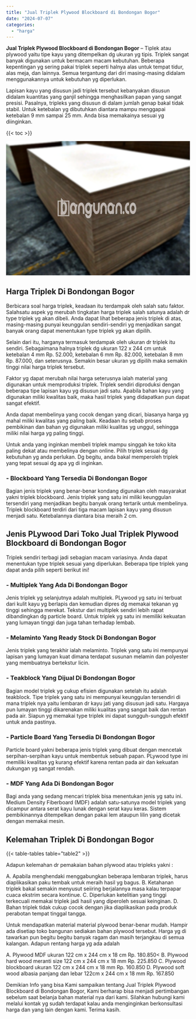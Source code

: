 ```yaml
---
title: "Jual Triplek Plywood Blockboard di Bondongan Bogor"
date: "2024-07-07"
categories: 
  - "harga"
---
```


**Jual Triplek Plywood Blockboard di Bondongan Bogor** – Tiplek atau plywood yaitu tipe kayu yang ditempelkan dg ukuran yg tipis. Triplek sangat banyak digunakan untuk bermacam macam kebutuhan. Beberapa kepentingan yg sering pakai triplek seperti halnya alas untuk tempat tidur, alas meja, dan lainnya. Semua tergantung dari diri masing-masing didalam menggunakannya untuk kebutuhan yg diperlukan.

Lapisan kayu yang disusun jadi triplek tersebut kebanyakan disusun didalam kuantitas yang ganjil sehingga menghasilkan papan yang sangat presisi. Pasalnya, tripleks yang disusun di dalam jumlah genap bakal tidak stabil. Untuk ketebalan yg dibutuhkan diantara mampu menggapai ketebalan 9 mm sampai 25 mm. Anda bisa memakainya sesuai yg diinginkan.

{{< toc >}}

![Jual Triplek Plywood Blockboard di Bondongan Bogor](/images/jual-triplek-murah-38.png)

## Harga Triplek Di Bondongan Bogor

Berbicara soal harga triplek, keadaan itu terdampak oleh salah satu faktor. Salahsatu aspek yg merubah tingkatan harga triplek salah satunya adalah dr type triplek yg akan dibeli. Anda dapat lihat beberapa jenis triplek di atas, masing-masing punyai keunggulan sendiri-sendiri yg menjadikan sangat banyak orang dapat menentukan type triplek yg akan dipilih.

Selain dari itu, harganya termasuk terdampak oleh ukuran dr triplek itu sendiri. Sebagaimana halnya triplek dg ukuran 122 x 244 cm untuk ketebalan 4 mm Rp. 52.000, ketebalan 6 mm Rp. 82.000, ketebalan 8 mm Rp. 87.000, dan seterusnya. Semakin besar ukuran yg dipilih maka semakin tinggi nilai harga triplek tersebut.

Faktor yg dapat merubah nilai harga seterusnya ialah material yang digunakan untuk memproduksi triplek. Triplek sendiri diproduksi dengan beberapa tipe lapisan kayu yg disusun jadi satu. Apabila bahan kayu yang digunakan miliki kwalitas baik, maka hasil triplek yang didapatkan pun dapat sangat efektif.

Anda dapat membelinya yang cocok dengan yang dicari, biasanya harga yg mahal miliki kwalitas yang paling baik. Keadaan itu sebab proses pembikinan dan bahan yg digunakan miliki kualitas yg unggul, sehingga miliki nilai harga yg paling tinggi.

Untuk anda yang inginkan membeli triplek mampu singgah ke toko kita paling dekat atau membelinya dengan online. Pilih triplek sesuai dg kebutuhan yg anda perlukan. Dg begitu, anda bakal memperoleh triplek yang tepat sesuai dg apa yg di inginkan.

### \- Blockboard Yang Tersedia Di Bondongan Bogor

Bagian jenis triplek yang benar-benar kondang digunakan oleh masyarakat yakni triplek blockboard. Jenis triplek yang satu ini miliki keunggulan tersendiri yang menjadikan begitu banyak orang tertarik untuk membelinya. Triplek blockboard terdiri dari tiga macam lapisan kayu yang disusun menjadi satu. Ketebalannya diantara bisa meraih 2 cm.

## Jenis PLywood Dari Toko Jual Triplek Plywood Blockboard di Bondongan Bogor

Triplek sendiri terbagi jadi sebagian macam variasinya. Anda dapat menentukan type triplek sesuai yang diperlukan. Beberapa tipe triplek yang dapat anda pilih seperti berikut ini!

### \- Multiplek Yang Ada Di Bondongan Bogor

Jenis triplek yg selanjutnya adalah multiplek. PLywood yg satu ini terbuat dari kulit kayu yg berlapis dan kemudian dipres dg memakai tekanan yg tinggi sehingga merekat. Tekstur dari multiplek sendiri lebih rapat dibandingkan dg particle board. Untuk triplek yg satu ini memiliki kekuatan yang lumayan tinggi dan juga tahan terhadap lembab.

### \- Melaminto Yang Ready Stock Di Bondongan Bogor

Jenis triplek yang terakhir ialah melaminto. Triplek yang satu ini mempunyai lapisan yang lumayan kuat dimana terdapat susunan melamin dan polyester yang membuatnya bertekstur licin.

### \- Teakblock Yang Dijual Di Bondongan Bogor

Bagian model triplek yg cukup efisien digunakan setelah itu adalah teakblock. Tipe triplek yang satu ini mempunyai keunggulan tersendiri di mana triplek nya yaitu lembaran dr kayu jati yang disusun jadi satu. Hargaya pun lumayan tinggi dikarenakan miliki kualitas yang sangat baik dan rentan pada air. Siapun yg memakai type triplek ini dapat sungguh-sungguh efektif untuk anda pastinya.

### \- Particle Board Yang Tersedia Di Bondongan Bogor

Particle board yakni beberapa jenis triplek yang dibuat dengan mencetak serpihan-serpihan kayu untuk membentuk sebuah papan. PLywood type ini memiliki kwalitas yg kurang efektif karena rentan pada air dan kekuatan dukungan yg sangat rendah.

### \- MDF Yang Ada Di Bondongan Bogor

Bagi anda yang sedang mencari triplek bisa menentukan jenis yg satu ini. Medium Density Fiberboard (MDF) adalah satu-satunya model triplek yang dicampur antara serat kayu lunak dengan serat kayu keras. Sistem pembikinannya ditempelkan dengan pakai lem ataupun lilin yang dicetak dengan memakai mesin.

## Kelemahan Triplek Di Bondongan Bogor

{{< table-tables table="table2" >}}

Adapun kelemahan dr pemakaian bahan plywood atau tripleks yakni :

A. Apabila menghendaki menggabungkan beberapa lembaran triplek, harus diaplikasikan paku tembak untuk meraih hasil yg bagus. B. Ketahanan triplek bakal semakin menyusut seiiring berjalannya masa kalau terpapar cuaca ekstrim secara kontinue. C. Diperlukan ketelitian yang tinggi terkecuali memakai triplek jadi hasil yang diperoleh sesuai keinginan. D. Bahan triplek tidak cukup cocok dengan jika diaplikasikan pada produk perabotan tempat tinggal tangga.

Untuk mendapatkan material material plywood benar-benar mudah. Hampir ada disetiap toko bangunan sediakan bahan plywood tersebut. Harga yg di tawarkan pun begitu begitu banyak ragam dan masih terjangkau di semua kalangan. Adapun rentang harga yg ada adalah

A. Plywood MDF ukuran 122 cm x 244 cm x 18 cm Rp. 180.850< B. Plywood hard wood meranti size 122 cm x 244 cm x 18 mm Rp. 225.850 C. Plywood blockboard ukuran 122 cm x 244 cm x 18 mm Rp. 160.850 D. Plywood soft wood albasia panjang dan lebar 122cm x 244 cm x 18 mm Rp. 167.850

Demikian Info yang bisa Kami sampaikan tentang Jual Triplek Plywood Blockboard di Bondongan Bogor, Kami berharap bisa menjadi pertimbangan sebelum saat belanja bahan material nya dari kami. Silahkan hubungi kami melalui kontak yg sudah terdapat kalau anda menginginkan berkonsultasi harga dan yang lain dengan kami. Terima kasih.
